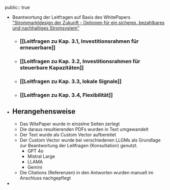 public:: true

- Beantwortung der Leitfragen auf Basis des WhitePapers ["Strommarktdesign der Zukunft -  Optionen für ein sicheres, bezahlbares und nachhaltiges Stromsystem"](https://www.bmwk.de/Redaktion/DE/Publikationen/Energie/20240801-strommarktdesign-der-zukunft.pdf?__blob=publicationFile&v=10)
	- ### [[Leitfragen zu Kap. 3.1, Investitionsrahmen für erneuerbare]]
	- ### [[Leitfragen zu Kap. 3.2, Investitionsrahmen für steuerbare Kapazitäten]]
	- ### [[Leitfragen zu Kap. 3.3, lokale Signale]]
	- ### [[Leitfragen zu Kap. 3.4, Flexibilität]]
- ## Herangehensweise
	- Das WitePaper wurde in einzelne Seiten zerlegt
	- Die daraus resultierenden PDFs wurden in Text umgewandelt
	- Der Text wurde als Custom Vector aufbereitet
	- Der Custom Vector wurde bei verschiedenen LLGMs als Grundlage zur Beantwortung der Leitfragen (Konsultation) genutzt.
		- GPT 4o
		- Mistral Large
		- LLAMA
		- Gemini
	- Die Citations (Referenzen) in den Antworten wurden manuell im Anschluss nachgepflegt
-